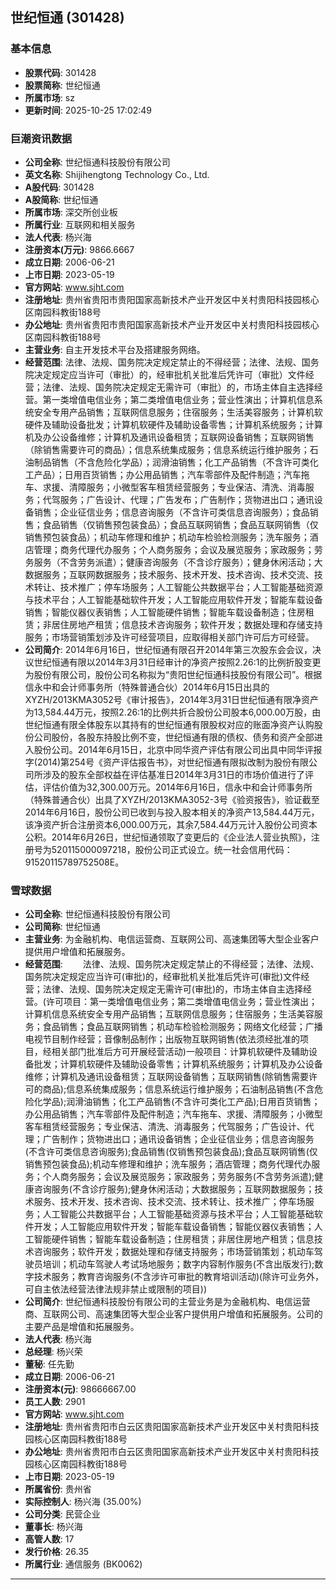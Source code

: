 ## 世纪恒通 (301428)

### 基本信息

- **股票代码**: 301428
- **股票简称**: 世纪恒通
- **所属市场**: sz
- **更新时间**: 2025-10-25 17:02:49

### 巨潮资讯数据

- **公司全称**: 世纪恒通科技股份有限公司
- **英文名称**: Shijihengtong Technology Co., Ltd.
- **A股代码**: 301428
- **A股简称**: 世纪恒通
- **所属市场**: 深交所创业板
- **所属行业**: 互联网和相关服务
- **法人代表**: 杨兴海
- **注册资本(万元)**: 9866.6667
- **成立日期**: 2006-06-21
- **上市日期**: 2023-05-19
- **官方网站**: www.sjht.com
- **注册地址**: 贵州省贵阳市贵阳国家高新技术产业开发区中关村贵阳科技园核心区南园科教街188号
- **办公地址**: 贵州省贵阳市贵阳国家高新技术产业开发区中关村贵阳科技园核心区南园科教街188号
- **主营业务**: 自主开发技术平台及搭建服务网络。
- **经营范围**: 法律、法规、国务院决定规定禁止的不得经营；法律、法规、国务院决定规定应当许可（审批）的，经审批机关批准后凭许可（审批）文件经营；法律、法规、国务院决定规定无需许可（审批）的，市场主体自主选择经营。第一类增值电信业务；第二类增值电信业务；营业性演出；计算机信息系统安全专用产品销售；互联网信息服务；住宿服务；生活美容服务；计算机软硬件及辅助设备批发；计算机软硬件及辅助设备零售；计算机系统服务；计算机及办公设备维修；计算机及通讯设备租赁；互联网设备销售；互联网销售（除销售需要许可的商品）；信息系统集成服务；信息系统运行维护服务；石油制品销售（不含危险化学品）；润滑油销售；化工产品销售（不含许可类化工产品）；日用百货销售；办公用品销售；汽车零部件及配件制造；汽车拖车、求援、清障服务；小微型客车租赁经营服务；专业保洁、清洗、消毒服务；代驾服务；广告设计、代理；广告发布；广告制作；货物进出口；通讯设备销售；企业征信业务；信息咨询服务（不含许可类信息咨询服务）；食品销售；食品销售（仅销售预包装食品）；食品互联网销售；食品互联网销售（仅销售预包装食品）；机动车修理和维护；机动车检验检测服务；洗车服务；酒店管理；商务代理代办服务；个人商务服务；会议及展览服务；家政服务；劳务服务（不含劳务派遣）；健康咨询服务（不含诊疗服务）；健身休闲活动；大数据服务；互联网数据服务；技术服务、技术开发、技术咨询、技术交流、技术转让、技术推广；停车场服务；人工智能公共数据平台；人工智能基础资源与技术平台；人工智能基础软件开发；人工智能应用软件开发；智能车载设备销售；智能仪器仪表销售；人工智能硬件销售；智能车载设备制造；住房租赁；非居住房地产租赁；信息技术咨询服务；软件开发；数据处理和存储支持服务；市场营销策划涉及许可经营项目，应取得相关部门许可后方可经营。
- **公司简介**: 2014年6月16日，世纪恒通有限召开2014年第三次股东会会议，决议世纪恒通有限以2014年3月31日经审计的净资产按照2.26:1的比例折股变更为股份有限公司，股份公司名称拟为“贵阳世纪恒通科技股份有限公司”。根据信永中和会计师事务所（特殊普通合伙）2014年6月15日出具的XYZH/2013KMA3052号《审计报告》，2014年3月31日世纪恒通有限净资产为13,584.44万元，按照2.26:1的比例共折合股份公司股本6,000.00万股，由世纪恒通有限全体股东以其持有的世纪恒通有限股权对应的账面净资产认购股份公司股份，各股东持股比例不变，世纪恒通有限的债权、债务和资产全部进入股份公司。2014年6月15日，北京中同华资产评估有限公司出具中同华评报字(2014)第254号《资产评估报告书》，对世纪恒通有限拟改制为股份有限公司所涉及的股东全部权益在评估基准日2014年3月31日的市场价值进行了评估，评估价值为32,300.00万元。2014年6月16日，信永中和会计师事务所（特殊普通合伙）出具了XYZH/2013KMA3052-3号《验资报告》，验证截至2014年6月16日，股份公司已收到与投入股本相关的净资产13,584.44万元，该净资产折合注册资本6,000.00万元，其余7,584.44万元计入股份公司资本公积。2014年6月26日，世纪恒通领取了变更后的《企业法人营业执照》，注册号为520115000097218，股份公司正式设立。统一社会信用代码：91520115789752508E。

### 雪球数据

- **公司全称**: 世纪恒通科技股份有限公司
- **公司简称**: 世纪恒通
- **主营业务**: 为金融机构、电信运营商、互联网公司、高速集团等大型企业客户提供用户增值和拓展服务。
- **经营范围**: 　　法律、法规、国务院决定规定禁止的不得经营；法律、法规、国务院决定规定应当许可(审批)的，经审批机关批准后凭许可(审批)文件经营；法律、法规、国务院决定规定无需许可(审批)的，市场主体自主选择经营。(许可项目：第一类增值电信业务；第二类增值电信业务；营业性演出；计算机信息系统安全专用产品销售；互联网信息服务；住宿服务；生活美容服务；食品销售；食品互联网销售；机动车检验检测服务；网络文化经营；广播电视节目制作经营；音像制品制作；出版物互联网销售(依法须经批准的项目，经相关部门批准后方可开展经营活动)一般项目：计算机软硬件及辅助设备批发；计算机软硬件及辅助设备零售；计算机系统服务；计算机及办公设备维修；计算机及通讯设备租赁；互联网设备销售；互联网销售(除销售需要许可的商品);信息系统集成服务；信息系统运行维护服务；石油制品销售(不含危险化学品);润滑油销售；化工产品销售(不含许可类化工产品);日用百货销售；办公用品销售；汽车零部件及配件制造；汽车拖车、求援、清障服务；小微型客车租赁经营服务；专业保洁、清洗、消毒服务；代驾服务；广告设计、代理；广告制作；货物进出口；通讯设备销售；企业征信业务；信息咨询服务(不含许可类信息咨询服务);食品销售(仅销售预包装食品);食品互联网销售(仅销售预包装食品);机动车修理和维护；洗车服务；酒店管理；商务代理代办服务；个人商务服务；会议及展览服务；家政服务；劳务服务(不含劳务派遣);健康咨询服务(不含诊疗服务);健身休闲活动；大数据服务；互联网数据服务；技术服务、技术开发、技术咨询、技术交流、技术转让、技术推广；停车场服务；人工智能公共数据平台；人工智能基础资源与技术平台；人工智能基础软件开发；人工智能应用软件开发；智能车载设备销售；智能仪器仪表销售；人工智能硬件销售；智能车载设备制造；住房租赁；非居住房地产租赁；信息技术咨询服务；软件开发；数据处理和存储支持服务；市场营销策划；机动车驾驶员培训；机动车驾驶人考试场地服务；数字内容制作服务(不含出版发行);数字技术服务；教育咨询服务(不含涉许可审批的教育培训活动)(除许可业务外，可自主依法经营法律法规非禁止或限制的项目))
- **公司简介**: 世纪恒通科技股份有限公司的主营业务是为金融机构、电信运营商、互联网公司、高速集团等大型企业客户提供用户增值和拓展服务。公司的主要产品是增值和拓展服务。
- **法人代表**: 杨兴海
- **总经理**: 杨兴荣
- **董秘**: 任先勤
- **成立日期**: 2006-06-21
- **注册资本(元)**: 98666667.00
- **员工人数**: 2901
- **官方网站**: www.sjht.com
- **注册地址**: 贵州省贵阳市白云区贵阳国家高新技术产业开发区中关村贵阳科技园核心区南园科教街188号
- **办公地址**: 贵州省贵阳市白云区贵阳国家高新技术产业开发区中关村贵阳科技园核心区南园科教街188号
- **上市日期**: 2023-05-19
- **所属省份**: 贵州省
- **实际控制人**: 杨兴海 (35.00%)
- **公司分类**: 民营企业
- **董事长**: 杨兴海
- **高管人数**: 17
- **发行价格**: 26.35
- **所属行业**: 通信服务 (BK0062)

---